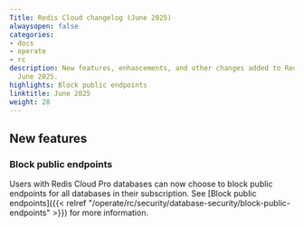 ```yaml
---
Title: Redis Cloud changelog (June 2025)
alwaysopen: false
categories:
- docs
- operate
- rc
description: New features, enhancements, and other changes added to Redis Cloud during
  June 2025.
highlights: Block public endpoints
linktitle: June 2025
weight: 28
---
```


## New features

### Block public endpoints

Users with Redis Cloud Pro databases can now choose to block public endpoints for all databases in their subscription. See [Block public endpoints]({{< relref "/operate/rc/security/database-security/block-public-endpoints" >}}) for more information.
